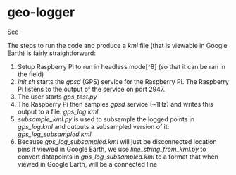# geo-logger

See 

The steps to run the code and produce a *kml* file (that is viewable in Google Earth) is fairly straightforward:                                                                                                                                                            
1. Setup Raspberry Pi to run in headless mode[^8] (so that it can be ran in the field) 
2. *init.sh* starts the *gpsd* (GPS) service for the Raspberry Pi.  The Raspberry Pi listens to the output of the service on port 2947.
3. The user starts *gps_test.py*
4. The Raspberry Pi then samples *gpsd* service (~1Hz) and writes this output to a file: *gps_log.kml*
5. *subsample_kml.py* is used to subsample the logged points in *gps_log.kml* and outputs a subsampled version of it: *gps_log_subsampled.kml*
6. Because *gps_log_subsampled.kml* will just be disconnected location pins if viewed in Google Earth, we use *line_string_from_kml.py* to convert datapoints in *gps_log_subsampled.kml* to a format that when viewed in Google Earth, will be a connected line                                                                     
